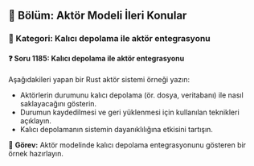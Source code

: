 ## 📘 Bölüm: Aktör Modeli İleri Konular
### 🔹 Kategori: Kalıcı depolama ile aktör entegrasyonu
#### ❓ Soru 1185: Kalıcı depolama ile aktör entegrasyonu

Aşağıdakileri yapan bir Rust aktör sistemi örneği yazın:

- Aktörlerin durumunu kalıcı depolama (ör. dosya, veritabanı) ile nasıl saklayacağını gösterin.
- Durumun kaydedilmesi ve geri yüklenmesi için kullanılan teknikleri açıklayın.
- Kalıcı depolamanın sistemin dayanıklılığına etkisini tartışın.

🔧 **Görev:** Aktör modelinde kalıcı depolama entegrasyonunu gösteren bir örnek hazırlayın.
